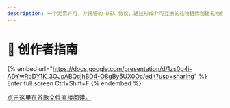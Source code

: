 ```yaml
---
description: 一个无需许可，非托管的 DEX 协议，通过形成非可互换的礼物链而创建礼物经济。
---
```


# 🎨 创作者指南



{% embed url="https://docs.google.com/presentation/d/1zs0p4i-ADYwRbDY1K_3OJpABQcjhBD4-O8gBy5UX0Oc/edit?usp=sharing" %}
Enter full screen Ctrl+Shift+F
{% endembed %}

[点击这里在谷歌文件直接阅读。](https://docs.google.com/presentation/d/1zs0p4i-ADYwRbDY1K\_3OJpABQcjhBD4-O8gBy5UX0Oc/edit?usp=sharing)
